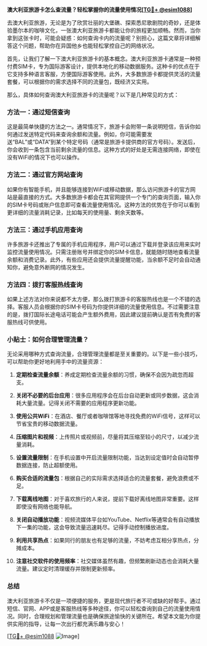 **澳大利亚旅游卡怎么查流量？轻松掌握你的流量使用情况[[TG💪+ @esim1088](https://t.me/s/esim1088)]**

去澳大利亚旅游，无论是为了欣赏壮丽的大堡礁、探索悉尼歌剧院的奇妙，还是体验墨尔本的咖啡文化，一张澳大利亚旅游卡都能让你的旅程更加顺畅。然而，当你拿到这张卡时，可能会疑惑：如何查询卡内的流量呢？别担心，这篇文章将详细解答这个问题，帮助你在异国他乡也能轻松掌控自己的网络状况。

首先，让我们了解一下澳大利亚旅游卡的基本概念。澳大利亚旅游卡通常是一种预付费SIM卡，专为国际游客设计，提供本地化的移动数据服务。这种卡的优点在于它支持多种语言客服，方便国际游客使用。此外，大多数旅游卡都提供灵活的流量套餐，可以根据你的需求选择不同的流量包，既经济又实用。

那么，具体如何查询澳大利亚旅游卡的流量呢？以下是几种常见的方式：

### 方法一：通过短信查询

这是最简单快捷的方法之一。通常情况下，旅游卡会附带一条说明短信，告诉你如何通过发送特定代码来查询余额和流量。例如，你可能需要发送“BAL”或“DATA”到某个特定号码（通常是旅游卡提供商的官方号码）。发送后，你会收到一条包含当前剩余流量的信息。这种方式的好处是无需连接网络，即使在没有WiFi的情况下也可以操作。

### 方法二：通过官方网站查询

如果你有智能手机，并且能够连接到WiFi或移动数据，那么访问旅游卡的官方网站是最直接的方式。大多数旅游卡都会在其官网提供一个专门的查询页面，输入你的SIM卡号码或账户信息即可查看流量使用情况。这种方法的优势在于你可以看到更详细的流量消耗记录，比如每天的使用量、剩余天数等。

### 方法三：通过手机应用查询

许多旅游卡还推出了专属的手机应用程序，用户可以通过下载并登录该应用来实时监控流量使用情况。只需注册账号并绑定你的SIM卡信息，就能随时随地查看流量余额和消费记录。此外，有些应用还会提供流量提醒功能，当余额不足时会自动通知你，避免意外断网的情况发生。

### 方法四：拨打客服热线查询

如果上述方法对你来说都不太方便，那么拨打旅游卡的客服热线也是一个不错的选择。客服人员会根据你的SIM卡号码为你提供详细的流量使用信息。不过需要注意的是，拨打国际长途电话可能会产生额外费用，因此建议提前确认是否有免费的客服热线可供使用。

### 小贴士：如何合理管理流量？

无论采用哪种方式查询流量，合理管理流量都是至关重要的。以下是一些小技巧，可以帮助你更好地利用手中的流量资源：

1. **定期检查流量余额**：养成定期检查流量余额的习惯，确保不会因为疏忽而超支。
   
2. **关闭不必要的后台应用**：很多应用程序会在后台自动更新或同步数据，这会消耗大量流量。记得关闭不需要的应用程序更新功能。

3. **使用公共WiFi**：在酒店、餐厅或者咖啡馆等地寻找免费的WiFi信号，这样可以节省宝贵的移动数据流量。

4. **压缩图片和视频**：上传照片或视频前，尽量将其压缩至较小的尺寸，以减少流量消耗。

5. **设置流量限制**：在手机设置中开启流量限制功能，当达到设定值时会自动暂停数据连接，防止超额使用。

6. **购买合适的流量包**：根据自己的实际需求选择适合的流量套餐，避免浪费或不足。

7. **下载离线地图**：对于喜欢旅行的人来说，提前下载好离线地图非常重要。这样即使没有网络也能导航。

8. **关闭自动播放功能**：视频流媒体平台如YouTube、Netflix等通常会有自动播放下一集的功能，这会导致流量迅速耗尽。记得手动控制播放进度。

9. **利用共享热点**：如果同行的朋友也有足够的流量，不妨考虑互相分享热点，分摊成本。

10. **注意社交软件的使用频率**：社交媒体虽然有趣，但频繁刷新动态也会消耗大量流量。建议定时清理缓存并限制更新频率。

### 总结

澳大利亚旅游卡不仅是一项便捷的服务，更是现代旅行者不可或缺的好帮手。通过短信、官网、APP或是客服热线等多种途径，你可以轻松查询到自己的流量使用情况。同时，合理规划和管理流量也是确保旅途愉快的关键所在。希望本文能为你提供实用的指导，让每一次出行都充满乐趣与安心！

[[TG💪+ @esim1088](https://t.me/s/esim1088) ![Image](https://i.postimg.cc/4NQfJmqS/Snipaste-2025-05-13-00-14-12.png)]